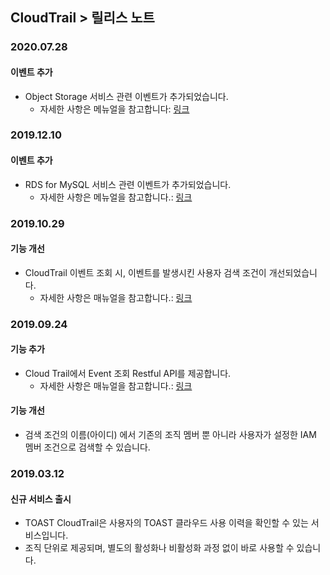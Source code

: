 
## CloudTrail > 릴리스 노트

### 2020.07.28
#### 이벤트 추가
* Object Storage 서비스 관련 이벤트가 추가되었습니다.
    * 자세한 사항은 메뉴얼을 참고합니다: [링크](http://docs.toast.com/ko/CloudTrail/ko/event-list/)
 
### 2019.12.10
#### 이벤트 추가
* RDS for MySQL 서비스 관련 이벤트가 추가되었습니다.
    * 자세한 사항은 메뉴얼을 참고합니다.: [링크](http://docs.toast.com/ko/CloudTrail/ko/event-list/)

### 2019.10.29
#### 기능 개선
* CloudTrail 이벤트 조회 시, 이벤트를 발생시킨 사용자 검색 조건이 개선되었습니다.
    * 자세한 사항은 매뉴얼을 참고합니다.: [링크](http://docs.toast.com/ko/CloudTrail/ko/api-guide/)

### 2019.09.24
#### 기능 추가
* Cloud Trail에서 Event 조회 Restful API를 제공합니다.
    * 자세한 사항은 매뉴얼을 참고합니다.: [링크](http://docs.toast.com/ko/CloudTrail/ko/api-guide/)
    
#### 기능 개선
* 검색 조건의 이름(아이디) 에서 기존의 조직 멤버 뿐 아니라 사용자가 설정한 IAM 멤버 조건으로 검색할 수 있습니다.

### 2019.03.12
#### 신규 서비스 출시
* TOAST CloudTrail은 사용자의 TOAST 클라우드 사용 이력을 확인할 수 있는 서비스입니다.
* 조직 단위로 제공되며, 별도의 활성화나 비활성화 과정 없이 바로 사용할 수 있습니다.